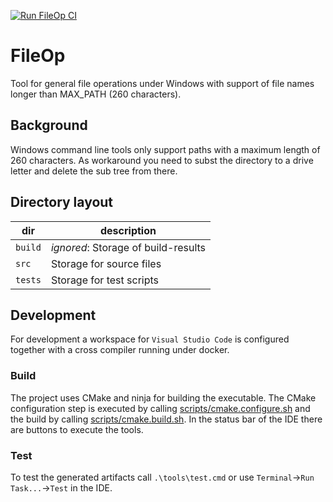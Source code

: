 
[![Run FileOp CI](https://github.com/ZF-Group/FileOp/actions/workflows/CI.yml/badge.svg?branch=main)](https://github.com/ZF-Group/FileOp/actions/workflows/CI.yml)

# FileOp

Tool for general file operations under Windows with support of file names longer than MAX_PATH (260 characters).

## Background

Windows command line tools only support paths with a maximum length of 260 characters.
As workaround you need to subst the directory to a drive letter and delete the sub
tree from there.

## Directory layout

dir     | description
---     | ---
`build` | *ignored*: Storage of build-results
`src`   | Storage for source files
`tests` | Storage for test scripts

## Development

For development a workspace for `Visual Studio Code` is configured together with a cross compiler
running under docker.

### Build

The project uses CMake and ninja for building the executable. The CMake configuration step is executed by
calling [scripts/cmake.configure.sh](./scripts/cmake.configure.sh) and the build by calling
[scripts/cmake.build.sh](./scripts/cmake.build.sh). In the status bar of the IDE there are buttons to
execute the tools.

### Test

To test the generated artifacts call `.\tools\test.cmd` or use `Terminal`->`Run Task...`->`Test` in the IDE.
